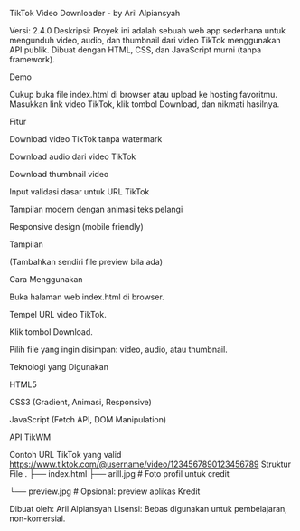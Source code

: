 TikTok Video Downloader - by Aril Alpiansyah

Versi: 2.4.0 Deskripsi: Proyek ini adalah sebuah web app sederhana untuk mengunduh video, audio, dan thumbnail dari video TikTok menggunakan API publik. Dibuat dengan HTML, CSS, dan JavaScript murni (tanpa framework).

Demo

Cukup buka file index.html di browser atau upload ke hosting favoritmu. Masukkan link video TikTok, klik tombol Download, dan nikmati hasilnya.

Fitur

Download video TikTok tanpa watermark

Download audio dari video TikTok

Download thumbnail video

Input validasi dasar untuk URL TikTok

Tampilan modern dengan animasi teks pelangi

Responsive design (mobile friendly)

Tampilan

(Tambahkan sendiri file preview bila ada)

Cara Menggunakan

Buka halaman web index.html di browser.

Tempel URL video TikTok.

Klik tombol Download.

Pilih file yang ingin disimpan: video, audio, atau thumbnail.

Teknologi yang Digunakan

HTML5

CSS3 (Gradient, Animasi, Responsive)

JavaScript (Fetch API, DOM Manipulation)

API TikWM

Contoh URL TikTok yang valid https://www.tiktok.com/@username/video/1234567890123456789 Struktur File . ├── index.html ├── arill.jpg # Foto profil untuk credit

└── preview.jpg # Opsional: preview aplikas Kredit

Dibuat oleh: Aril Alpiansyah Lisensi: Bebas digunakan untuk pembelajaran, non-komersial.
